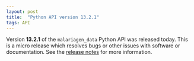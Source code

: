```yaml
---
layout: post
title:  "Python API version 13.2.1"
tags: API
---
```


Version <strong>13.2.1</strong> of the `malariagen_data` Python API was
released today. This is a micro release which resolves bugs or other
issues with software or documentation. See the [release
notes](https://github.com/malariagen/malariagen-data-python/releases/tag/v13.2.1)
for more information.
